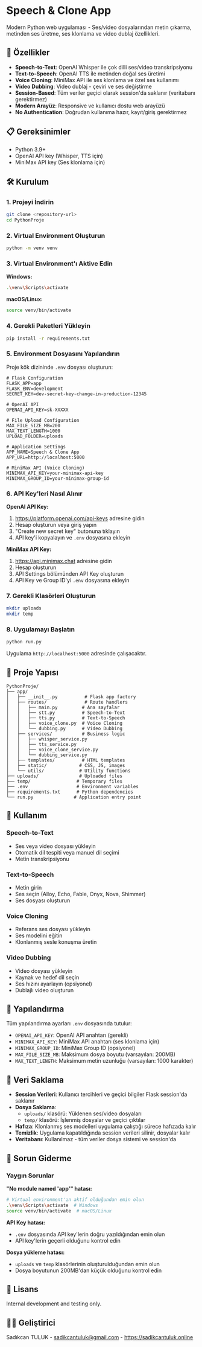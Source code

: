 # Speech & Clone App

Modern Python web uygulaması - Ses/video dosyalarından metin çıkarma, metinden ses üretme, ses klonlama ve video dublaj özellikleri.

## 🚀 Özellikler

- **Speech-to-Text**: OpenAI Whisper ile çok dilli ses/video transkripsiyonu
- **Text-to-Speech**: OpenAI TTS ile metinden doğal ses üretimi
- **Voice Cloning**: MiniMax API ile ses klonlama ve özel ses kullanımı
- **Video Dubbing**: Video dublaj - çeviri ve ses değiştirme
- **Session-Based**: Tüm veriler geçici olarak session'da saklanır (veritabanı gerektirmez)
- **Modern Arayüz**: Responsive ve kullanıcı dostu web arayüzü
- **No Authentication**: Doğrudan kullanıma hazır, kayıt/giriş gerektirmez

## 📋 Gereksinimler

- Python 3.9+
- OpenAI API key (Whisper, TTS için)
- MiniMax API key (Ses klonlama için)

## 🛠️ Kurulum

### 1. Projeyi İndirin
```bash
git clone <repository-url>
cd PythonProje
```

### 2. Virtual Environment Oluşturun
```bash
python -m venv venv
```

### 3. Virtual Environment'ı Aktive Edin

**Windows:**
```bash
.\venv\Scripts\activate
```

**macOS/Linux:**
```bash
source venv/bin/activate
```

### 4. Gerekli Paketleri Yükleyin
```bash
pip install -r requirements.txt
```

### 5. Environment Dosyasını Yapılandırın

Proje kök dizininde `.env` dosyası oluşturun:

```env
# Flask Configuration
FLASK_APP=app
FLASK_ENV=development
SECRET_KEY=dev-secret-key-change-in-production-12345

# OpenAI API
OPENAI_API_KEY=sk-XXXXX

# File Upload Configuration
MAX_FILE_SIZE_MB=200
MAX_TEXT_LENGTH=1000
UPLOAD_FOLDER=uploads

# Application Settings
APP_NAME=Speech & Clone App
APP_URL=http://localhost:5000

# MiniMax API (Voice Cloning)
MINIMAX_API_KEY=your-minimax-api-key
MINIMAX_GROUP_ID=your-minimax-group-id
```

### 6. API Key'leri Nasıl Alınır

**OpenAI API Key:**
1. https://platform.openai.com/api-keys adresine gidin
2. Hesap oluşturun veya giriş yapın
3. "Create new secret key" butonuna tıklayın
4. API key'i kopyalayın ve `.env` dosyasına ekleyin

**MiniMax API Key:**
1. https://api.minimax.chat adresine gidin
2. Hesap oluşturun
3. API Settings bölümünden API Key oluşturun
4. API Key ve Group ID'yi `.env` dosyasına ekleyin

### 7. Gerekli Klasörleri Oluşturun
```bash
mkdir uploads
mkdir temp
```

### 8. Uygulamayı Başlatın
```bash
python run.py
```

Uygulama `http://localhost:5000` adresinde çalışacaktır.

## 📁 Proje Yapısı

```
PythonProje/
├── app/
│   ├── __init__.py          # Flask app factory
│   ├── routes/              # Route handlers
│   │   ├── main.py         # Ana sayfalar
│   │   ├── stt.py          # Speech-to-Text
│   │   ├── tts.py          # Text-to-Speech
│   │   ├── voice_clone.py  # Voice Cloning
│   │   └── dubbing.py      # Video Dubbing
│   ├── services/           # Business logic
│   │   ├── whisper_service.py
│   │   ├── tts_service.py
│   │   ├── voice_clone_service.py
│   │   └── dubbing_service.py
│   ├── templates/          # HTML templates
│   ├── static/            # CSS, JS, images
│   └── utils/             # Utility functions
├── uploads/               # Uploaded files
├── temp/                 # Temporary files
├── .env                  # Environment variables
├── requirements.txt      # Python dependencies
└── run.py               # Application entry point
```

## 🎯 Kullanım

### Speech-to-Text
- Ses veya video dosyası yükleyin
- Otomatik dil tespiti veya manuel dil seçimi
- Metin transkripsiyonu

### Text-to-Speech
- Metin girin
- Ses seçin (Alloy, Echo, Fable, Onyx, Nova, Shimmer)
- Ses dosyası oluşturun

### Voice Cloning
- Referans ses dosyası yükleyin
- Ses modelini eğitin
- Klonlanmış sesle konuşma üretin

### Video Dubbing
- Video dosyası yükleyin
- Kaynak ve hedef dil seçin
- Ses hızını ayarlayın (opsiyonel)
- Dublajlı video oluşturun

## 🔧 Yapılandırma

Tüm yapılandırma ayarları `.env` dosyasında tutulur:

- `OPENAI_API_KEY`: OpenAI API anahtarı (gerekli)
- `MINIMAX_API_KEY`: MiniMax API anahtarı (ses klonlama için)
- `MINIMAX_GROUP_ID`: MiniMax Group ID (opsiyonel)
- `MAX_FILE_SIZE_MB`: Maksimum dosya boyutu (varsayılan: 200MB)
- `MAX_TEXT_LENGTH`: Maksimum metin uzunluğu (varsayılan: 1000 karakter)

## 💾 Veri Saklama

- **Session Verileri**: Kullanıcı tercihleri ve geçici bilgiler Flask session'da saklanır
- **Dosya Saklama**: 
  - `uploads/` klasörü: Yüklenen ses/video dosyaları
  - `temp/` klasörü: İşlenmiş dosyalar ve geçici çıktılar
- **Hafıza**: Klonlanmış ses modelleri uygulama çalıştığı sürece hafızada kalır
- **Temizlik**: Uygulama kapatıldığında session verileri silinir, dosyalar kalır
- **Veritabanı**: Kullanılmaz - tüm veriler dosya sistemi ve session'da

## 🐛 Sorun Giderme

### Yaygın Sorunlar

**"No module named 'app'" hatası:**
```bash
# Virtual environment'ın aktif olduğundan emin olun
.\venv\Scripts\activate  # Windows
source venv/bin/activate  # macOS/Linux
```

**API Key hatası:**
- `.env` dosyasında API key'lerin doğru yazıldığından emin olun
- API key'lerin geçerli olduğunu kontrol edin

**Dosya yükleme hatası:**
- `uploads` ve `temp` klasörlerinin oluşturulduğundan emin olun
- Dosya boyutunun 200MB'dan küçük olduğunu kontrol edin

## 📝 Lisans

Internal development and testing only.

## 👨‍💻 Geliştirici

Sadıkcan TULUK - sadikcantuluk@gmail.com - https://sadikcantuluk.online